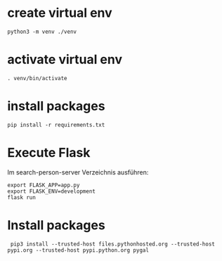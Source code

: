 # create virtual env

```
python3 -m venv ./venv
```

# activate virtual env

```
. venv/bin/activate
```

# install packages

```
pip install -r requirements.txt
```

# Execute Flask

Im search-person-server Verzeichnis ausführen:
```
export FLASK_APP=app.py
export FLASK_ENV=development
flask run
```

# Install packages

```
 pip3 install --trusted-host files.pythonhosted.org --trusted-host pypi.org --trusted-host pypi.python.org pygal
```
